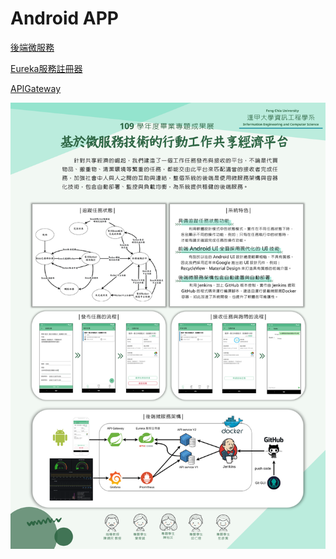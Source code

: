 #  Android APP

[後端微服務](https://github.com/FCU-FPms/ms-task)

[Eureka服務註冊器](https://github.com/FCU-FPms/ms-eureka-65)

[APIGateway](https://github.com/FCU-FPms/ms-APIGateway-65)

![](./readme_img/FPV1.png)
 



